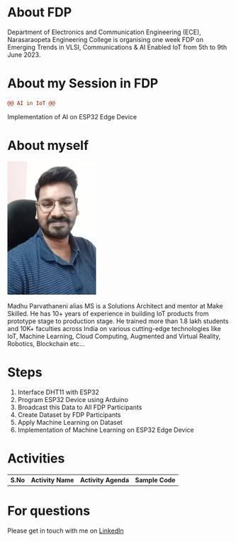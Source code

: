 # About FDP
Department of Electronics and Communication Engineering (ECE), Narasaraopeta Engineering College is organising one week FDP on Emerging Trends in VLSI, Communications & AI Enabled IoT from 5th to 9th June 2023.

# About my Session in FDP
```diff
@@ AI in IoT @@
```

Implementation of AI on ESP32 Edge Device 

# About myself
<img src="https://raw.githubusercontent.com/madblocksgit/ETAI-2021---VSSUT-11th-aug-iot-session/main/maddy.jpg" height="300" width="200" />

Madhu Parvathaneni alias MS is a Solutions Architect and mentor at Make Skilled. He has 10+ years of experience in building IoT products from prototype stage to production stage. He trained more than 1.8 lakh students and 10K+ faculties across India on various cutting-edge technologies like IoT, Machine Learning, Cloud Computing, Augmented and Virtual Reality, Robotics, Blockchain etc...

# Steps

1. Interface DHT11 with ESP32
2. Program ESP32 Device using Arduino
3. Broadcast this Data to All FDP Participants
4. Create Dataset by FDP Participants
5. Apply Machine Learning on Dataset
6. Implementation of Machine Learning on ESP32 Edge Device

# Activities
<table>
  <tr>
    <th>S.No</th>
    <th>Activity Name</th>
    <th>Activity Agenda</th>
    <th>Sample Code</th>
  </tr>
</table>

# For questions
Please get in touch with me on <a href="https://linkedin.com/in/MadhuPIoT"> LinkedIn </a>
